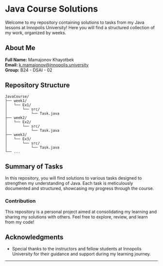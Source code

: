 
# Java Course Solutions

Welcome to my repository containing solutions to tasks from my Java lessons at Innopolis University! Here you will find a structured collection of my work, organized by weeks.

## About Me

**Full Name:** Mamajonov Khayotbek  
**Email:** [k.mamajonov@innopolis.university](mailto:k.mamajonov@innopolis.university)  
**Group:** B24 - DSAI - 02


## Repository Structure

```
JavaCourse/
├── week1/
│   └── Ex1/
│       └── src/
│           └── Task.java
├── week2/
│   └── Ex2/
│       └── src/
│           └── Task.java
├── week3/
│   └── Ex3/
│       └── src/
│           └── Task.java
└── ...
```

## Summary of Tasks

In this repository, you will find solutions to various tasks designed to strengthen my understanding of Java. Each task is meticulously documented and structured, showcasing my progress through the course.

### Contribution

This repository is a personal project aimed at consolidating my learning and sharing my solutions with others. Feel free to explore, review, and learn from my code!


## Acknowledgments

- Special thanks to the instructors and fellow students at Innopolis University for their guidance and support during my learning journey.

---



